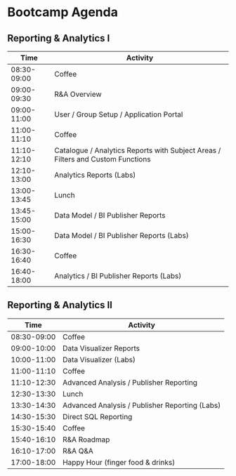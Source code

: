 # Bootcamp Agenda

## Reporting & Analytics I

|Time       |Activity                                                                       |
|-----------|-------------------------------------------------------------------------------|
|08:30-09:00|Coffee                                                                         |
|09:00-09:30|R&A Overview                                                                   |
|09:00-11:00|User / Group Setup / Application Portal                                        |
|11:00-11:10|Coffee                                                                         |
|11:10-12:10|Catalogue / Analytics Reports with Subject Areas / Filters and Custom Functions|
|12:10-13:00|Analytics Reports (Labs)                                                       |
|13:00-13:45|Lunch                                                                          |
|13:45-15:00|Data Model / BI Publisher Reports                                              |
|15:00-16:30|Data Model / BI Publisher Reports (Labs)                                       |
|16:30-16:40|Coffee                                                                         |
|16:40-18:00|Analytics / BI Publisher Reports (Labs)                                        |

## Reporting & Analytics II

|Time       |Activity                                                                       |
|-----------|-------------------------------------------------------------------------------|
|08:30-09:00|Coffee                                                                         |
|09:00-10:00|Data Visualizer Reports                                                        |
|10:00-11:00|Data Visualizer (Labs)                                                         |
|11:00-11:10|Coffee                                                                         |
|11:10-12:30|Advanced Analysis / Publisher Reporting                                        |
|12:30-13:30|Lunch                                                                          |
|13:30-14:30|Advanced Analysis / Publisher Reporting (Labs)                                 |
|14:30-15:30|Direct SQL Reporting                                                           |
|15:30-15:40|Coffee                                                                         |
|15:40-16:10|R&A Roadmap                                                                    |
|16:10-17:00|R&A Q&A                                                                        |
|17:00-18:00|Happy Hour (finger food & drinks)|
